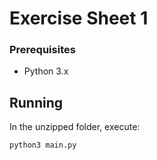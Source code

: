 # Exercise Sheet 1

### Prerequisites

* Python 3.x

## Running 

In the unzipped folder, execute:

```
python3 main.py
```
